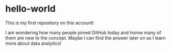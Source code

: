 # hello-world
This is my first repository on this account! 

I am wondering how many people joined GitHub today and homw many of them are new to the concept.
Maybe I can find the answer later on as I learn more about data analytics!
